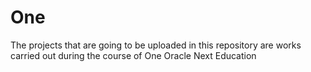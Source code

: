 # One
The projects that are going to be uploaded in this repository are works carried out during the course of One Oracle Next Education
